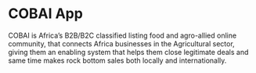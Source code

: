# COBAI App

COBAI is Africa’s B2B/B2C classified listing food and agro-allied online community, that connects Africa businesses in the Agricultural sector, giving them an enabling system that helps them close legitimate deals and same time makes rock bottom sales both locally and internationally.